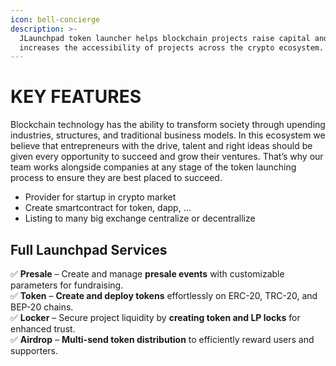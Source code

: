 ```yaml
---
icon: bell-concierge
description: >-
  JLaunchpad token launcher helps blockchain projects raise capital and
  increases the accessibility of projects across the crypto ecosystem.
---
```


# KEY FEATURES

Blockchain technology has the ability to transform society through upending industries, structures, and traditional business models. In this ecosystem we believe that entrepreneurs with the drive, talent and right ideas should be given every opportunity to succeed and grow their ventures. That’s why our team works alongside companies at any stage of the token launching process to ensure they are best placed to succeed.

* Provider for startup in crypto market
* Create smartcontract for token, dapp, ...
* Listing to many big exchange centralize or decentrallize

## Full Launchpad Services

✅ **Presale** – Create and manage **presale events** with customizable parameters for fundraising.\
✅ **Token** – **Create and deploy tokens** effortlessly on ERC-20, TRC-20, and BEP-20 chains.\
✅ **Locker** – Secure project liquidity by **creating token and LP locks** for enhanced trust.\
✅ **Airdrop** – **Multi-send token distribution** to efficiently reward users and supporters.
